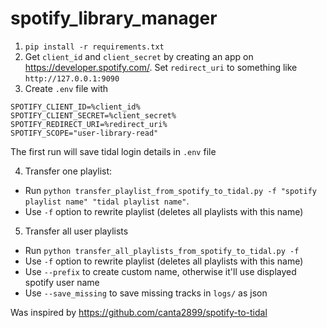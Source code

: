 # spotify_library_manager

1. `pip install -r requirements.txt`
2. Get `client_id` and `client_secret` by creating an app on https://developer.spotify.com/. Set `redirect_uri` to something like `http://127.0.0.1:9090`
3. Create `.env` file with 
```
SPOTIFY_CLIENT_ID=%client_id% 
SPOTIFY_CLIENT_SECRET=%client_secret%
SPOTIFY_REDIRECT_URI=%redirect_uri%
SPOTIFY_SCOPE="user-library-read"
```

The first run will save tidal login details in `.env` file

4. Transfer one playlist:
  - Run `python transfer_playlist_from_spotify_to_tidal.py -f "spotify playlist name" "tidal playlist name"`. 
  - Use `-f` option to rewrite playlist (deletes all playlists with this name)
5. Transfer all user playlists
  - Run `python transfer_all_playlists_from_spotify_to_tidal.py -f`
  - Use `-f` option to rewrite playlist (deletes all playlists with this name)
  - Use `--prefix` to create custom name, otherwise it'll use displayed spotify user name
  - Use `--save_missing` to save missing tracks in `logs/` as json
  
Was inspired by https://github.com/canta2899/spotify-to-tidal 

